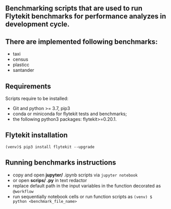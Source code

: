 ## Benchmarking scripts that are used to run Flytekit benchmarks for performance analyzes in development cycle.

## There are implemented following benchmarks:
* taxi
* census
* plasticc
* santander

## Requirements
Scripts require to be installed:
* Git and python >= 3.7, pip3
* conda or miniconda for flytekit tests and benchmarks;
* the following python3 packages: flytekit>=0.20.1.

## Flytekit installation
`(venv)$ pip3 install flytekit --upgrade`

## Running benchmarks instructions
* copy and open **jupyter/** .ipynb scripts via `jupyter notebook`
* or open  **scrips/ .py** in text redactor
* replace default path in the input variables in the function decorated as `@workflow`
* run sequentially notebook cells or run function scripts as `(venv) $ python <benchmark_file_name>`
